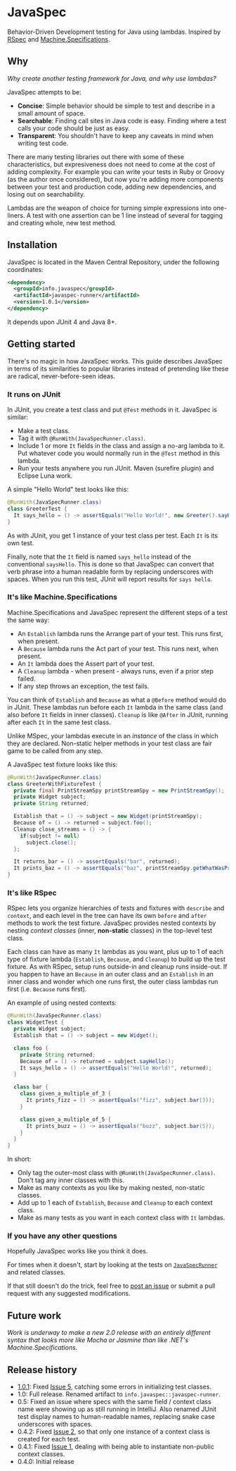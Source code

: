 # JavaSpec

Behavior-Driven Development testing for Java using lambdas.  Inspired by [RSpec](http://rspec.info) and
[Machine.Specifications](https://github.com/machine/machine.specifications).

## Why

*Why create another testing framework for Java, and why use lambdas?*

JavaSpec attempts to be:

* **Concise**: Simple behavior should be simple to test and describe in a small amount of space.
* **Searchable**: Finding call sites in Java code is easy.  Finding where a test calls your code should be just as easy.
* **Transparent**: You shouldn't have to keep any caveats in mind when writing test code.

There are many testing libraries out there with some of these characteristics, but expresiveness does not need to come
at the cost of adding complexity.  For example you can write your tests in Ruby or Groovy (as the author once
considered), but now you're adding more components between your test and production code, adding new dependencies, and
losing out on searchability.

Lambdas are the weapon of choice for turning simple expressions into one-liners.  A test with one assertion can be 1
line instead of several for tagging and creating whole, new test method.

## Installation

JavaSpec is located in the Maven Central Repository, under the following coordinates:

```xml
<dependency>
  <groupId>info.javaspec</groupId>
  <artifactId>javaspec-runner</artifactId>
  <version>1.0.1</version>
</dependency>
```

It depends upon JUnit 4 and Java 8+.

## Getting started

There's no magic in how JavaSpec works.  This guide describes JavaSpec in terms of its similarities to popular libraries
instead of pretending like these are radical, never-before-seen ideas.

### It runs on JUnit

In JUnit, you create a test class and put `@Test` methods in it.  JavaSpec is similar:

* Make a test class.
* Tag it with `@RunWith(JavaSpecRunner.class)`.
* Include 1 or more `It` fields in the class and assign a no-arg lambda to it.  Put whatever code you would normally run
  in the `@Test` method in this lambda.
* Run your tests anywhere you run JUnit.  Maven (surefire plugin) and Eclipse Luna work.

A simple "Hello World" test looks like this:

```java
@RunWith(JavaSpecRunner.class)
class GreeterTest {
  It says_hello = () -> assertEquals("Hello World!", new Greeter().sayHello());
}
```

As with JUnit, you get 1 instance of your test class per test.  Each `It` is its own test.

Finally, note that the `It` field is named `says_hello` instead of the conventional `saysHello`.  This is done so that
JavaSpec can convert that verb phrase into a human readable form by replacing underscores with spaces.  When you run
this test, JUnit will report results for `says hello`.

### It's like Machine.Specifications

Machine.Specifications and JavaSpec represent the different steps of a test the same way:

* An `Establish` lambda runs the Arrange part of your test.  This runs first, when present.
* A `Because` lambda runs the Act part of your test.  This runs next, when present.
* An `It` lambda does the Assert part of your test.
* A `Cleanup` lambda - when present - always runs, even if a prior step failed.
* If any step throws an exception, the test fails.

You can think of `Establish` and `Because` as what a `@Before` method would do in JUnit.  These lambdas run before each
`It` lambda in the same class (and also before `It` fields in inner classes).  `Cleanup` is like `@After` in JUnit,
running after each `It` in the same test class.

Unlike MSpec, your lambdas execute in an *instance* of the class in which they are declared.  Non-static helper methods
in your test class are fair game to be called from any step.

A JavaSpec test fixture looks like this:

```java
@RunWith(JavaSpecRunner.class)
class GreeterWithFixtureTest {
  private final PrintStreamSpy printStreamSpy = new PrintStreamSpy();
  private Widget subject;
  private String returned;

  Establish that = () -> subject = new Widget(printStreamSpy);
  Because of = () -> returned = subject.foo();
  Cleanup close_streams = () -> {
    if(subject != null)
      subject.close();
  };

  It returns_bar = () -> assertEquals("bar", returned);
  It prints_baz = () -> assertEquals("baz", printStreamSpy.getWhatWasPrinted());
}
```

### It's like RSpec

RSpec lets you organize hierarchies of tests and fixtures with `describe` and `context`, and each level in the tree can
have its own `before` and `after` methods to work the test fixture.  JavaSpec provides nested contexts by nesting
*context classes* (inner, **non-static** classes) in the top-level test class.

Each class can have as many `It` lambdas as you want, plus up to 1 of each type of fixture lambda (`Establish`,
`Because`, and `Cleanup`) to build up the test fixture.  As with RSpec, setup runs outside-in and cleanup runs
inside-out.  If you happen to have an `Because` in an outer class and an `Establish` in an inner class and wonder which
one runs first, the outer class lambdas run first (i.e. `Because` runs first).

An example of using nested contexts:

```java
@RunWith(JavaSpecRunner.class)
class WidgetTest {
  private Widget subject;
  Establish that = () -> subject = new Widget();

  class foo {
    private String returned;
    Because of = () -> returned = subject.sayHello();
    It says_hello = () -> assertEquals("Hello World!", returned);
  }

  class bar {
    class given_a_multiple_of_3 {
      It prints_fizz = () -> assertEquals("fizz", subject.bar(3));
    }

    class given_a_multiple_of_5 {
      It prints_buzz = () -> assertEquals("buzz", subject.bar(5));
    }
  }
}
```

In short:

* Only tag the outer-most class with `@RunWith(JavaSpecRunner.class)`.  Don't tag any inner classes with this.
* Make as many contexts as you like by making nested, non-static classes.
* Add up to 1 each of `Establish`, `Because` and `Cleanup` to each context class.
* Make as many tests as you want in each context class with `It` lambdas.

### If you have any other questions

Hopefully JavaSpec works like you think it does.

For times when it doesn't, start by looking at the tests on
[`JavaSpecRunner`](https://github.com/kkrull/javaspec/blob/main/src/test/java/info/javaspec/runner/JavaSpecRunnerTest.java)
and related classes.

If that still doesn't do the trick, feel free to [post an issue](https://github.com/kkrull/javaspec/issues) or submit a
pull request with any suggested modifications.

## Future work

*Work is underway to make a new 2.0 release with an entirely different syntax that looks more like
Mocha or Jasmine than like .NET's Machine.Specifications.*

## Release history

* [1.0.1](doc/1.0.1/README.md): Fixed [Issue 5](https://github.com/kkrull/javaspec/issues/5), catching some errors in initializing test classes.
* 1.0: Full release.  Renamed artifact to `info.javaspec::javaspec-runner`.
* 0.5: Fixed an issue where specs with the same field / context class name were showing up as still running in IntelliJ.
  Also renamed JUnit test display names to human-readable names, replacing snake case underscores with spaces.
* 0.4.2: Fixed [Issue 2](https://github.com/kkrull/javaspec/issues/2), so that only one instance of a context class is
  created for each test.
* 0.4.1: Fixed [Issue 1](https://github.com/kkrull/javaspec/issues/1), dealing with being able to instantiate non-public
  context classes.
* 0.4.0: Initial release

